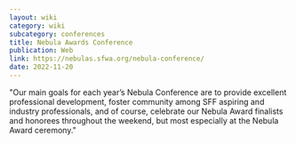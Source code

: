 ```yaml
---
layout: wiki
category: wiki
subcategory: conferences
title: Nebula Awards Conference
publication: Web
link: https://nebulas.sfwa.org/nebula-conference/
date: 2022-11-20
---
```


"Our main goals for each year’s Nebula Conference are to provide excellent professional development, foster community among SFF aspiring and industry professionals, and of course, celebrate our Nebula Award finalists and honorees throughout the weekend, but most especially at the Nebula Award ceremony."
